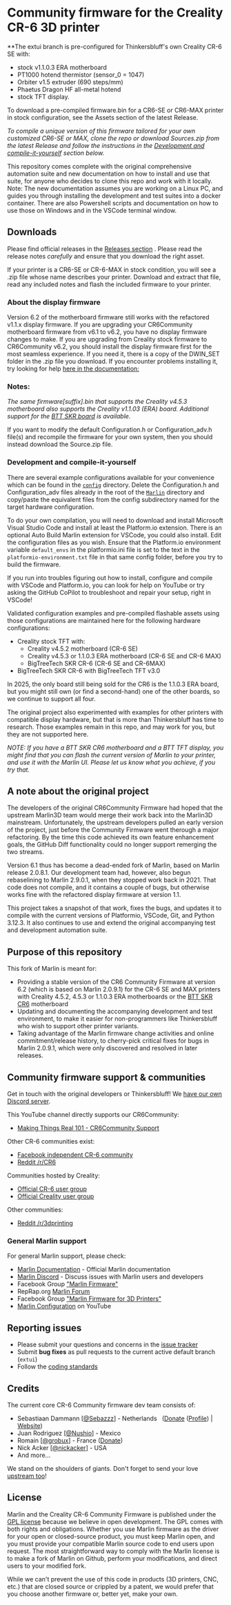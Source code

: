# Community firmware for the Creality CR-6 3D printer

**The extui branch is pre-configured for Thinkersbluff's own Creality CR-6 SE with:
- stock v1.1.0.3 ERA motherboard
- PT1000 hotend thermistor (sensor_0 = 1047)
- Orbiter v1.5 extruder (690 steps/mm)
- Phaetus Dragon HF all-metal hotend
- stock TFT display.

To download a pre-compiled firmware.bin for a CR6-SE or CR6-MAX printer in stock configuration, see the Assets section of the latest Release.

_To compile a unique version of this firmware tailored for your own customized CR6-SE or MAX, clone the repo or download Sources.zip from the latest Release and follow the instructions in the [Development and compile-it-yourself](#development-and-compile-it-yourself) section below._

This repository comes complete with the original comprehensive automation suite and new documentation on how to install and use that suite, for anyone who decides to clone this repo and work with it locally.
Note: The new documentation assumes you are working on a Linux PC, and guides you through installing the development and test suites into a docker container.
      There are also Powershell scripts and documentation on how to use those on Windows and in the VSCode terminal window.

## Downloads

Please find official releases in the [Releases section](https://github.com/Thinkersbluff/CR6Community-Marlin_TB/releases/tag/v2.0.9.1-cr6-community-release-6.2) . 
Please read the release notes *carefully* and ensure that you download the right asset.

If your printer is a CR6-SE or CR-6-MAX in stock condition, you will see a .zip file whose name describes your printer.
Download and extract that file, read any included notes and flash the included firmware to your printer. 

### About the display firmware
Version 6.2 of the motherboard firmware still works with the refactored v1.1.x display firmware.
If you are upgrading your CR6Community motherboard firmware from v6.1 to v6.2, you have no display firmware changes to make.
If you are upgrading from Creality stock firmware to CR6Community v6.2, you should install the display firmware first for the most seamless experience.
If you need it, there is a copy of the DWIN_SET folder in the .zip file you download.  If you encounter problems installing it, try looking for help [here in the documentation:](https://github.com/CR6Community/CR-6-touchscreen)

### Notes:
*The same firmware[suffix].bin that supports the Creality v4.5.3 motherboard also supports the Creality v1.1.03 (ERA) board.*
*Additional support for the [BTT SKR board](https://damsteen.nl/blog/2020/11/25/how-to-btt-skr-cr6-installation) is available.*

If you want to modify the default Configuration.h or Configuration_adv.h file(s) and recompile the firmware for your own system, then you should instead download the Source.zip file.

### Development and compile-it-yourself

There are several example configurations available for your convenience which can be found in the [`config`](./config) directory. Delete the Configuration.h and Configuration_adv files already in the root of the [`Marlin`](./Marlin) directory and copy/paste the equivalent files from the config subdirectory named for the target hardware configuration. 

To do your own compilation, you will need to download and install Microsoft Visual Studio Code and install at least the Platform.io extension.
There is an optional Auto Build Marlin extension for VSCode, you could also install.
Edit the configuration files as you wish.  Ensure that the Platform.io environment variable `default_envs` in the platformio.ini file is set to the text in the `platformio-environment.txt` file in that same config folder, before you try to build the firmware.

If you run into troubles figuring out how to install, configure and compile with VSCode and Platform.io, you can look for help on YouTube or try asking the GitHub CoPilot to troubleshoot and repair your setup, right in VSCode!

Validated configuration examples and pre-compiled flashable assets using those configurations are maintained here for the following hardware configurations:

- Creality stock TFT with:
   - Creality v4.5.2 motherboard (CR-6 SE)
   - Creality v4.5.3 or 1.1.0.3 ERA motherboard (CR-6 SE and CR-6 MAX)
   - BigTreeTech SKR CR-6 (CR-6 SE and CR-6MAX)
- BigTreeTech SKR CR-6 with BigTreeTech TFT v3.0

In 2025, the only board still being sold for the CR6 is the 1.1.0.3 ERA board, but you might still own (or find a second-hand) one of the other boards, so we continue to support all four.

The original project also experimented with examples for other printers with compatible display hardware, but that is more than Thinkersbluff has time to research.
Those examples remain in this repo, and may work for you, but they are not supported here.

_NOTE: If you have a BTT SKR CR6 motherboard and a BTT TFT display, you might find that you can flash the current version of Marlin to your printer, and use it with the Marlin UI.
Please let us know what you achieve, if you try that._

## A note about the original project

The developers of the original CR6Community Firmware had hoped that the upstream Marlin3D team would merge their work back into the Marlin3D mainstream.
Unfortunately, the upstream developers pulled an early version of the project, just before the Community Firmware went therough a major refactoring.  By the time this code achieved its own feature enhancement goals, the GitHub Diff functionality could no longer support remerging the two streams.

Version 6.1 thus has become a dead-ended fork of Marlin, based on Marlin release 2.0.8.1.
Our development team had, however, also begun rebaselining to Marlin 2.9.0.1, when they stopped work back in 2021.
That code does not compile, and it contains a couple of bugs, but otherwise works fine with the refactored display firmware at version 1.1.

This project takes a snapshot of that work, fixes the bugs, and updates it to compile with the current versions of Platformio, VSCode, Git, and Python 3.12.3.
It also continues to use and extend the original accompanying test and development automation suite.

## Purpose of this repository

This fork of Marlin is meant for:

- Providing a stable version of the CR6 Community Firmware at version 6.2 (which is based on Marlin 2.0.9.1) for the CR-6 SE and MAX printers with Creality 4.5.2, 4.5.3 or 1.1.0.3 ERA motherboards or the [BTT SKR CR6](https://damsteen.nl/blog/2020/11/25/how-to-btt-skr-cr6-installation) motherboard
- Updating and documenting the accompanying development and test environment, to make it easier for non-programmers like Thinkersbluff who wish to support other printer variants.
- Taking advantage of the Marlin firmware change activities and online commitment/release history, to cherry-pick critical fixes for bugs in Marlin 2.0.9.1, which were only discovered and resolved in later releases.

## Community firmware support & communities

Get in touch with the original developers or Thinkersbluff! We [have our own Discord server](https://discord.gg/RKrxYy3Q9N).

This YouTube channel directly supports our CR6Community:

 - [Making Things Real 101 - CR6Community Support](https://youtube.com/@makingthingsreal101?feature=shared)

Other CR-6 communities exist:

- [Facebook independent CR-6 community](https://www.facebook.com/groups/cr6community)
- [Reddit /r/CR6](https://www.reddit.com/r/CR6/)

Communities hosted by Creality:

- [Official CR-6 user group](https://www.facebook.com/groups/CR6SECR6MAX)
- [Official Creality user group](https://www.facebook.com/groups/creality3dofficial)

Other communities:

- [Reddit /r/3dprinting](https://www.reddit.com/r/3dprinting/)

### General Marlin support

For general Marlin support, please check:

- [Marlin Documentation](http://marlinfw.org) - Official Marlin documentation
- [Marlin Discord](https://discord.gg/n5NJ59y) - Discuss issues with Marlin users and developers
- Facebook Group ["Marlin Firmware"](https://www.facebook.com/groups/1049718498464482/)
- RepRap.org [Marlin Forum](http://forums.reprap.org/list.php?415)
- Facebook Group ["Marlin Firmware for 3D Printers"](https://www.facebook.com/groups/3Dtechtalk/)
- [Marlin Configuration](https://www.youtube.com/results?search_query=marlin+configuration) on YouTube


## Reporting issues
- Please submit your questions and concerns in the [issue tracker](https://github.com/Thinkersbluff/CR6Community-Marlin_TB/issues)
- Submit **bug fixes** as pull requests to the current active default branch (`extui`)
- Follow the [coding standards](https://marlinfw.org/docs/development/coding_standards.html)

## Credits

The current core CR-6 Community firmware dev team consists of:

 - Sebastiaan Dammann [[@Sebazzz](https://github.com/Sebazzz)] - Netherlands &nbsp; ([Donate](https://www.paypal.com/donate?hosted_button_id=YCH72S6WZQ5X4) ([Profile](https://www.paypal.com/paypalme/sebastiaandammann)) | [Website](https://damsteen.nl))
 - Juan Rodriguez [[@Nushio](https://github.com/Nushio)] - Mexico
 - Romain [[@grobux](https://github.com/grobux)] - France ([Donate](https://www.paypal.com/donate?hosted_button_id=CP2SAW4W9RBT4))
 - Nick Acker [[@nickacker](https://github.com/nickacker)] - USA
 - And more...

We stand on the shoulders of giants. Don't forget to send your love [upstream too](https://github.com/MarlinFirmware/Marlin)!

## License

Marlin and the Creality CR-6 Community Firmware is published under the [GPL license](/LICENSE) because we believe in open development. The GPL comes with both rights and obligations. Whether you use Marlin firmware as the driver for your open or closed-source product, you must keep Marlin open, and you must provide your compatible Marlin source code to end users upon request. The most straightforward way to comply with the Marlin license is to make a fork of Marlin on Github, perform your modifications, and direct users to your modified fork.

While we can't prevent the use of this code in products (3D printers, CNC, etc.) that are closed source or crippled by a patent, we would prefer that you choose another firmware or, better yet, make your own.
